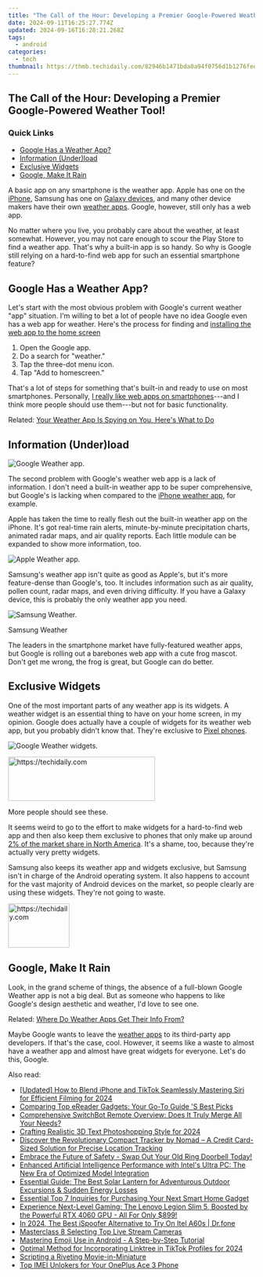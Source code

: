 ```yaml
---
title: "The Call of the Hour: Developing a Premier Google-Powered Weather Tool!"
date: 2024-09-11T16:25:27.774Z
updated: 2024-09-16T16:28:21.268Z
tags:
  - android
categories:
  - tech
thumbnail: https://thmb.techidaily.com/82946b1471bda0a94f0756d1b1276fee19eddaa4566634791522addb362bdc3b.jpg
---
```


## The Call of the Hour: Developing a Premier Google-Powered Weather Tool!

### Quick Links

* [Google Has a Weather App?](https://youtube-web.techidaily.com/approved-instantly-accessible-music-mixes-assembling-youtube-playlists-webmobile-style/)
* [Information (Under)load](https://www.howtogeek.com/884681/hey-google-its-time-to-make-a-real-weather-app/#information-under-load)
* [Exclusive Widgets](https://some-techniques.techidaily.com/new-from-camera-roll-to-feed-adding-photos-on-instagram/)
* [Google, Make It Rain](https://android-transfer.techidaily.com/how-to-use-phone-clone-to-migrate-your-vivo-y200-data-drfone-by-drfone-transfer-from-android-transfer-from-android/)

 A basic app on any smartphone is the weather app. Apple has one on the [iPhone](https://vimeo-videos.techidaily.com/in-2024-quick-vimeo-transformation-tips-easy-to-create-gifs/), Samsung has one on [Galaxy devices](https://instagram-clips.techidaily.com/new-connecting-consciously-with-content-craftsmen-of-your-realm-for-2024/), and many other device makers have their own [weather apps](https://screen-recording.techidaily.com/updated-taking-screenshots-on-chromebook-4-methods/). Google, however, still only has a web app.

 No matter where you live, you probably care about the weather, at least somewhat. However, you may not care enough to scour the Play Store to find a weather app. That's why a built-in app is so handy. So why is Google still relying on a hard-to-find web app for such an essential smartphone feature?

##  Google Has a Weather App?

 Let's start with the most obvious problem with Google's current weather "app" situation. I'm willing to bet a lot of people have no idea Google even has a web app for weather. Here's the process for finding and [installing the web app to the home screen](https://mondly-stories.techidaily.com/german-classrooms-revolutionized-by-mondlys-online-success/) 

1. Open the Google app.
2. Do a search for "weather."
3. Tap the three-dot menu icon.
4. Tap "Add to homescreen."

 That's a lot of steps for something that's built-in and ready to use on most smartphones. Personally, [I really like web apps on smartphones](https://facebook-video-share.techidaily.com/updated-in-2024-building-mental-armor-against-online-critics/)\---and I think more people should use them---but not for basic functionality.

Related: [Your Weather App Is Spying on You, Here's What to Do](https://screen-recording.techidaily.com/updated-taking-screenshots-on-chromebook-4-methods/) 

##  Information (Under)load

![Google Weather app.](https://static1.howtogeekimages.com/wordpress/wp-content/uploads/2023/04/Google-Weather.png) 

 The second problem with Google's weather web app is a lack of information. I don't need a built-in weather app to be super comprehensive, but Google's is lacking when compared to the [iPhone weather app](https://extra-tips.techidaily.com/in-2024-amplifying-photos-through-acoustics-internet-based/), for example.

 Apple has taken the time to really flesh out the built-in weather app on the iPhone. It's got real-time rain alerts, minute-by-minute precipitation charts, animated radar maps, and air quality reports. Each little module can be expanded to show more information, too.

![Apple Weather app.](https://static1.howtogeekimages.com/wordpress/wp-content/uploads/2023/04/apple-weather.png) 

 Samsung's weather app isn't quite as good as Apple's, but it's more feature-dense than Google's, too. It includes information such as air quality, pollen count, radar maps, and even driving difficulty. If you have a Galaxy device, this is probably the only weather app you need.

![Samsung Weather.](https://static1.howtogeekimages.com/wordpress/wp-content/uploads/2023/04/samsung-weather.png) 

Samsung Weather

 The leaders in the smartphone market have fully-featured weather apps, but Google is rolling out a barebones web app with a cute frog mascot. Don't get me wrong, the frog is great, but Google can do better.

##  Exclusive Widgets

 One of the most important parts of any weather app is its widgets. A weather widget is an essential thing to have on your home screen, in my opinion. Google does actually have a couple of widgets for its weather web app, but you probably didn't know that. They're exclusive to [Pixel phones](https://video-content-creator.techidaily.com/new-split-mkv-videos-with-ease-top-10-free-software-options-for-2024/).

![Google Weather widgets.](https://static1.howtogeekimages.com/wordpress/wp-content/uploads/2023/04/Screenshot_20230410-122928.png) 

<!-- affiliate ads begin -->
<a href="https://aligracehair.sjv.io/c/5597632/2115915/19272" target="_top" id="2115915">
  <img src="//a.impactradius-go.com/display-ad/19272-2115915" border="0" alt="https://techidaily.com" width="300" height="90"/>
</a>
<img height="0" width="0" src="https://aligracehair.sjv.io/i/5597632/2115915/19272" style="position:absolute;visibility:hidden;" border="0" />
<!-- affiliate ads end -->

More people should see these.

 It seems weird to go to the effort to make widgets for a hard-to-find web app and then also keep them exclusive to phones that only make up around [2% of the market share in North America](https://gs.statcounter.com/vendor-market-share/mobile/north-america). It's a shame, too, because they're actually very pretty widgets.

 Samsung also keeps its weather app and widgets exclusive, but Samsung isn't in charge of the Android operating system. It also happens to account for the vast majority of Android devices on the market, so people clearly are using these widgets. They're not going to waste.

<!-- affiliate ads begin -->
<a href="https://25home.pxf.io/c/5597632/2123468/16836" target="_top" id="2123468">
  <img src="//a.impactradius-go.com/display-ad/16836-2123468" border="0" alt="https://techidaily.com" width="125" height="90"/>
</a>
<img height="0" width="0" src="https://25home.pxf.io/i/5597632/2123468/16836" style="position:absolute;visibility:hidden;" border="0" />
<!-- affiliate ads end -->

##  Google, Make It Rain

 Look, in the grand scheme of things, the absence of a full-blown Google Weather app is not a big deal. But as someone who happens to like Google's design aesthetic and weather, I'd love to see one.

Related: [Where Do Weather Apps Get Their Info From?](https://android-transfer.techidaily.com/how-to-transfer-data-from-vivo-t2-pro-5g-to-any-ios-devices-drfone-by-drfone-transfer-from-android-transfer-from-android/) 

 Maybe Google wants to leave the [weather apps](https://android-transfer.techidaily.com/how-to-transfer-data-from-vivo-t2-pro-5g-to-any-ios-devices-drfone-by-drfone-transfer-from-android-transfer-from-android/) to its third-party app developers. If that's the case, cool. However, it seems like a waste to almost have a weather app and almost have great widgets for everyone. Let's do this, Google.

<ins class="adsbygoogle"
     style="display:block"
     data-ad-format="autorelaxed"
     data-ad-client="ca-pub-7571918770474297"
     data-ad-slot="1223367746"></ins>

<ins class="adsbygoogle"
     style="display:block"
     data-ad-client="ca-pub-7571918770474297"
     data-ad-slot="8358498916"
     data-ad-format="auto"
     data-full-width-responsive="true"></ins>

<span class="atpl-alsoreadstyle">Also read:</span>
<div><ul>
<li><a href="https://tiktok-video-recordings.techidaily.com/updated-how-to-blend-iphone-and-tiktok-seamlessly-mastering-siri-for-efficient-filming-for-2024/"><u>[Updated] How to Blend iPhone and TikTok Seamlessly Mastering Siri for Efficient Filming for 2024</u></a></li>
<li><a href="https://hardware-reviews.techidaily.com/comparing-top-ereader-gadgets-your-go-to-guide-s-best-picks/"><u>Comparing Top eReader Gadgets: Your Go-To Guide 'S Best Picks</u></a></li>
<li><a href="https://hardware-reviews.techidaily.com/comprehensive-switchbot-remote-overview-does-it-truly-merge-all-your-needs/"><u>Comprehensive SwitchBot Remote Overview: Does It Truly Merge All Your Needs?</u></a></li>
<li><a href="https://extra-resources.techidaily.com/crafting-realistic-3d-text-photoshopping-style-for-2024/"><u>Crafting Realistic 3D Text Photoshopping Style for 2024</u></a></li>
<li><a href="https://hardware-reviews.techidaily.com/discover-the-revolutionary-compact-tracker-by-nomad-a-credit-card-sized-solution-for-precise-location-tracking/"><u>Discover the Revolutionary Compact Tracker by Nomad – A Credit Card-Sized Solution for Precise Location Tracking</u></a></li>
<li><a href="https://hardware-reviews.techidaily.com/embrace-the-future-of-safety-swap-out-your-old-ring-doorbell-today/"><u>Embrace the Future of Safety - Swap Out Your Old Ring Doorbell Today!</u></a></li>
<li><a href="https://hardware-reviews.techidaily.com/enhanced-artificial-intelligence-performance-with-intels-ultra-pc-the-new-era-of-optimized-model-integration/"><u>Enhanced Artificial Intelligence Performance with Intel's Ultra PC: The New Era of Optimized Model Integration</u></a></li>
<li><a href="https://hardware-reviews.techidaily.com/essential-guide-the-best-solar-lantern-for-adventurous-outdoor-excursions-and-sudden-energy-losses/"><u>Essential Guide: The Best Solar Lantern for Adventurous Outdoor Excursions & Sudden Energy Losses</u></a></li>
<li><a href="https://hardware-reviews.techidaily.com/essential-top-7-inquiries-for-purchasing-your-next-smart-home-gadget/"><u>Essential Top 7 Inquiries for Purchasing Your Next Smart Home Gadget</u></a></li>
<li><a href="https://hardware-updates.techidaily.com/experience-next-level-gaming-the-lenovo-legion-slim-5-boosted-by-the-powerful-rtx-4060-gpu-all-for-only-899/"><u>Experience Next-Level Gaming: The Lenovo Legion Slim 5, Boosted by the Powerful RTX 4060 GPU - All For Only $899!</u></a></li>
<li><a href="https://android-pokemon-go.techidaily.com/in-2024-the-best-ispoofer-alternative-to-try-on-itel-a60s-drfone-by-drfone-virtual-android/"><u>In 2024, The Best iSpoofer Alternative to Try On Itel A60s | Dr.fone</u></a></li>
<li><a href="https://extra-hints.techidaily.com/masterclass-8-selecting-top-live-stream-cameras/"><u>Masterclass 8 Selecting Top Live Stream Cameras</u></a></li>
<li><a href="https://app-tips.techidaily.com/mastering-emoji-use-in-android-a-step-by-step-tutorial/"><u>Mastering Emoji Use in Android - A Step-by-Step Tutorial</u></a></li>
<li><a href="https://extra-guidance.techidaily.com/optimal-method-for-incorporating-linktree-in-tiktok-profiles-for-2024/"><u>Optimal Method for Incorporating Linktree in TikTok Profiles for 2024</u></a></li>
<li><a href="https://extra-lessons.techidaily.com/scripting-a-riveting-movie-in-miniature/"><u>Scripting a Riveting Movie-in-Miniature</u></a></li>
<li><a href="https://sim-unlock.techidaily.com/top-imei-unlokers-for-your-oneplus-ace-3-phone-by-drfone-android/"><u>Top IMEI Unlokers for Your OnePlus Ace 3 Phone</u></a></li>
</ul></div>

